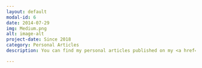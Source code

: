 ```yaml
---
layout: default
modal-id: 6
date: 2014-07-29
img: Medium.png
alt: image-alt
project-date: Since 2018
category: Personal Articles
description: You can find my personal articles published on my <a href="https://medium.com/@luiscosta89">Medium</a> profile.

---
```


